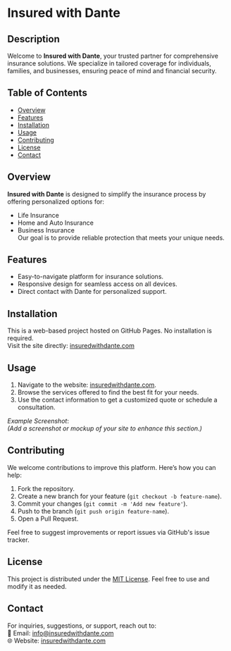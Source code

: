 # **Insured with Dante**

## **Description**
Welcome to **Insured with Dante**, your trusted partner for comprehensive insurance solutions. We specialize in tailored coverage for individuals, families, and businesses, ensuring peace of mind and financial security.

## **Table of Contents**
- [Overview](#overview)
- [Features](#features)
- [Installation](#installation)
- [Usage](#usage)
- [Contributing](#contributing)
- [License](#license)
- [Contact](#contact)

## **Overview**
**Insured with Dante** is designed to simplify the insurance process by offering personalized options for:
- Life Insurance
- Home and Auto Insurance
- Business Insurance  
Our goal is to provide reliable protection that meets your unique needs.

## **Features**
- Easy-to-navigate platform for insurance solutions.
- Responsive design for seamless access on all devices.
- Direct contact with Dante for personalized support.

## **Installation**
This is a web-based project hosted on GitHub Pages. No installation is required.  
Visit the site directly: [insuredwithdante.com](https://insuredwithdante.com)

## **Usage**
1. Navigate to the website: [insuredwithdante.com](https://insuredwithdante.com).
2. Browse the services offered to find the best fit for your needs.
3. Use the contact information to get a customized quote or schedule a consultation.

*Example Screenshot*:  
*(Add a screenshot or mockup of your site to enhance this section.)*

## **Contributing**
We welcome contributions to improve this platform. Here’s how you can help:
1. Fork the repository.
2. Create a new branch for your feature (`git checkout -b feature-name`).
3. Commit your changes (`git commit -m 'Add new feature'`).
4. Push to the branch (`git push origin feature-name`).
5. Open a Pull Request.

Feel free to suggest improvements or report issues via GitHub's issue tracker.

## **License**
This project is distributed under the [MIT License](LICENSE). Feel free to use and modify it as needed.

## **Contact**
For inquiries, suggestions, or support, reach out to:  
📧 Email: [info@insuredwithdante.com](mailto:info@insuredwithdante.com)  
🌐 Website: [insuredwithdante.com](https://insuredwithdante.com)
